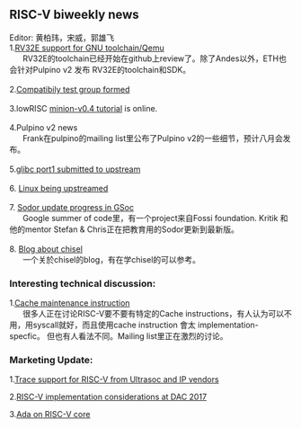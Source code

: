 ## RISC-V biweekly news 
 Editor: 黄柏玮，宋威，郭雄飞 <br>
1.[RV32E support for GNU toolchain/Qemu](https://groups.google.com/a/groups.riscv.org/d/msgid/sw-dev/CA%2ByXCZBevqzCeLU5p69qqp55h00gZFNdHo3ZEtyk_LcPPOH%3DCQ%40mail.gmail.com)<br>
&nbsp;&nbsp;&nbsp;&nbsp;&nbsp;&nbsp;RV32E的toolchain已经开始在github上review了。除了Andes以外，ETH也会针对Pulpino v2 发布 RV32E的toolchain和SDK。
<br>
<br>
2.[Compatibily test group formed](https://groups.google.com/a/groups.riscv.org/d/msgid/sw-dev/36d9e3da-824d-c588-3c97-b520a0430e14%40codasip.com?utm_medium=email&utm_source=footer)
<br>
<br>
3.lowRISC [minion-v0.4 tutorial](http://www.lowrisc.org/docs/minion-v0.4/) is online.<br>
<br>
4.Pulpino v2 news<br>
&nbsp;&nbsp;&nbsp;&nbsp;&nbsp;&nbsp;Frank在pulpino的mailing list里公布了Pulpino v2的一些细节，预计八月会发布。<br>
<br>
5.[glibc port1 submitted to upstream](https://groups.google.com/a/groups.riscv.org/d/msgid/sw-dev/mhng-67c86d52-9383-4720-a928-469545d399cb%40palmer-si-x1c4)<br>
<br>
6. [Linux being upstreamed](https://groups.google.com/a/groups.riscv.org/d/msgid/patches/20170614183048.11040-12-palmer%40dabbelt.com)<br>
<br>
7. [Sodor update progress in GSoc](https://codelec.github.io/gsoc/gsoc1/)<br>
&nbsp;&nbsp;&nbsp;&nbsp;&nbsp;&nbsp;Google summer of code里，有一个project来自Fossi foundation. Kritik 和他的mentor Stefan & Chris正在把教育用的Sodor更新到最新版。<br>
<br>
8. [Blog about chisel](http://blog.edmondcote.com/)<br>
&nbsp;&nbsp;&nbsp;&nbsp;&nbsp;&nbsp;一个关於chisel的blog，有在学chisel的可以参考。
 
### Interesting technical discussion: 

1.[Cache maintenance instruction](https://groups.google.com/a/groups.riscv.org/d/msgid/isa-dev/fea83558-920d-4d62-a584-b7df5bac24aa%40groups.riscv.org?utm_medium=email&utm_source=footer)<br>
&nbsp;&nbsp;&nbsp;&nbsp;&nbsp;&nbsp;很多人正在讨论RISC-V要不要有特定的Cache instructions，有人认为可以不用，用syscall就好，而且使用cache instruction 會太 implementation-specfic。
但也有人看法不同。Mailing list里正在激烈的讨论。

### Marketing Update:
1.[Trace support for RISC-V from Ultrasoc and IP vendors](https://l.facebook.com/l.php?u=https%3A%2F%2Fwww.realwire.com%2Freleases%2FUltraSoC-announces-industrys-first-processor-trace-support-for-RISC-V&h=ATOb8W_GSfnRziv-VnDwLSREzJtfJW_LOR6pKL7LNwaJG39wf7PBbya8-xfkfK0gVXV6COYnR7ZW-8kUR_HOaVN__vO-8CVLT_ctrLXKILiDkZ07wYf59V_nXmc91C30eL8jdwOQWFPR8zWtRQ)

2.[RISC-V implementation considerations at DAC 2017](http://www2.dac.com/events/eventdetails.aspx?id=223-23)

3.[Ada on RISC-V core](http://blog.adacore.com/ada-on-the-first-risc-v-microcontroller)





